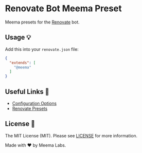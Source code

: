 # Renovate Bot Meema Preset

Meema presets for the [Renovate](https://github.com/renovatebot/renovate) bot.

## Usage 💡

Add this into your `renovate.json` file:

```json
{
  "extends": [
    "@meema"
  ]
}
```

## Useful Links 🤝

- [Configuration Options](https://renovatebot.com/docs/configuration-options)
- [Renovate Presets](https://github.com/renovatebot/presets/tree/master/packages)

## License 📄

The MIT License (MIT). Please see [LICENSE](LICENSE.md) for more information.

Made with ❤️ by Meema Labs.
